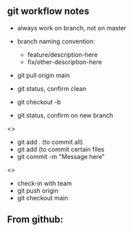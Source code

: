 ## git workflow notes

- always work on branch, not on master
- branch naming convention:
  - feature/description-here
  - fix/other-description-here

- git pull origin main
- git status, confirm clean
- git checkout -b <new-branch>
- git status, confirm on new branch

<<do work>>

- git add . (to commit all)
- git add <files> (to commit certain files
- git commit -m "Message here"

<<complete work>>

- check-in with team
- git push origin <branch-name>
- git checkout main

From github:
- 
